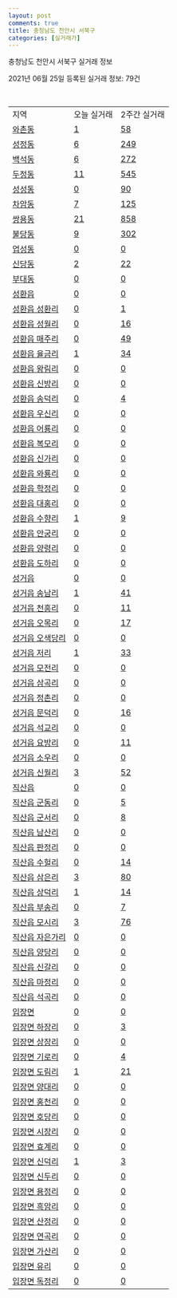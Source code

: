 ```yaml
---
layout: post
comments: true
title: 충청남도 천안시 서북구
categories: [실거래가]
---
```


충청남도 천안시 서북구 실거래 정보

2021년 06월 25일 등록된 실거래 정보: 79건

<script type="text/javascript">
  google.charts.load('current', {'packages':['corechart']});
  google.charts.setOnLoadCallback(drawChart);

  function drawChart() {
    var data = google.visualization.arrayToDataTable([['거래일', '매매', '전월세', '전매'], ['2021-02', 0, 21, 0], ['2021-03', 5, 113, 1], ['2021-04', 371, 348, 18], ['2021-05', 806, 580, 39], ['2021-06', 389, 341, 18]]);

    var options = {
      title: '최근 유형별 거래량 추이',
      legend: { position: 'bottom' }
    };

    var chart = new google.visualization.LineChart(document.getElementById('columnchart_material'));
    chart.draw(data, (options));
  }
</script>

<div id="columnchart_material" style="width: 450px; margin-left: -35px"></div>
<br>
<table class="sortable">
  <tr>
    <td>지역</td>
    <td>오늘 실거래</td>
    <td>2주간 실거래</td>
  </tr>

  
  <tr class="item">
    <td><a href="4413310100.html">와촌동</a></td>
    <td><a href="4413310100.html">1</a></td>
    <td><a href="4413310100.html">58</a></td>
  </tr>
    

  <tr class="item">
    <td><a href="4413310200.html">성정동</a></td>
    <td><a href="4413310200.html">6</a></td>
    <td><a href="4413310200.html">249</a></td>
  </tr>
    

  <tr class="item">
    <td><a href="4413310300.html">백석동</a></td>
    <td><a href="4413310300.html">6</a></td>
    <td><a href="4413310300.html">272</a></td>
  </tr>
    

  <tr class="item">
    <td><a href="4413310400.html">두정동</a></td>
    <td><a href="4413310400.html">11</a></td>
    <td><a href="4413310400.html">545</a></td>
  </tr>
    

  <tr class="item">
    <td><a href="4413310500.html">성성동</a></td>
    <td><a href="4413310500.html">0</a></td>
    <td><a href="4413310500.html">90</a></td>
  </tr>
    

  <tr class="item">
    <td><a href="4413310600.html">차암동</a></td>
    <td><a href="4413310600.html">7</a></td>
    <td><a href="4413310600.html">125</a></td>
  </tr>
    

  <tr class="item">
    <td><a href="4413310700.html">쌍용동</a></td>
    <td><a href="4413310700.html">21</a></td>
    <td><a href="4413310700.html">858</a></td>
  </tr>
    

  <tr class="item">
    <td><a href="4413310800.html">불당동</a></td>
    <td><a href="4413310800.html">9</a></td>
    <td><a href="4413310800.html">302</a></td>
  </tr>
    

  <tr class="item">
    <td><a href="4413310900.html">업성동</a></td>
    <td><a href="4413310900.html">0</a></td>
    <td><a href="4413310900.html">0</a></td>
  </tr>
    

  <tr class="item">
    <td><a href="4413311000.html">신당동</a></td>
    <td><a href="4413311000.html">2</a></td>
    <td><a href="4413311000.html">22</a></td>
  </tr>
    

  <tr class="item">
    <td><a href="4413311100.html">부대동</a></td>
    <td><a href="4413311100.html">0</a></td>
    <td><a href="4413311100.html">0</a></td>
  </tr>
    

  <tr class="item">
    <td><a href="4413325000.html">성환읍</a></td>
    <td><a href="4413325000.html">0</a></td>
    <td><a href="4413325000.html">0</a></td>
  </tr>
    

  <tr class="item">
    <td><a href="4413325021.html">성환읍 성환리</a></td>
    <td><a href="4413325021.html">0</a></td>
    <td><a href="4413325021.html">1</a></td>
  </tr>
    

  <tr class="item">
    <td><a href="4413325022.html">성환읍 성월리</a></td>
    <td><a href="4413325022.html">0</a></td>
    <td><a href="4413325022.html">16</a></td>
  </tr>
    

  <tr class="item">
    <td><a href="4413325023.html">성환읍 매주리</a></td>
    <td><a href="4413325023.html">0</a></td>
    <td><a href="4413325023.html">49</a></td>
  </tr>
    

  <tr class="item">
    <td><a href="4413325024.html">성환읍 율금리</a></td>
    <td><a href="4413325024.html">1</a></td>
    <td><a href="4413325024.html">34</a></td>
  </tr>
    

  <tr class="item">
    <td><a href="4413325025.html">성환읍 왕림리</a></td>
    <td><a href="4413325025.html">0</a></td>
    <td><a href="4413325025.html">0</a></td>
  </tr>
    

  <tr class="item">
    <td><a href="4413325026.html">성환읍 신방리</a></td>
    <td><a href="4413325026.html">0</a></td>
    <td><a href="4413325026.html">0</a></td>
  </tr>
    

  <tr class="item">
    <td><a href="4413325027.html">성환읍 송덕리</a></td>
    <td><a href="4413325027.html">0</a></td>
    <td><a href="4413325027.html">4</a></td>
  </tr>
    

  <tr class="item">
    <td><a href="4413325028.html">성환읍 우신리</a></td>
    <td><a href="4413325028.html">0</a></td>
    <td><a href="4413325028.html">0</a></td>
  </tr>
    

  <tr class="item">
    <td><a href="4413325029.html">성환읍 어룡리</a></td>
    <td><a href="4413325029.html">0</a></td>
    <td><a href="4413325029.html">0</a></td>
  </tr>
    

  <tr class="item">
    <td><a href="4413325030.html">성환읍 복모리</a></td>
    <td><a href="4413325030.html">0</a></td>
    <td><a href="4413325030.html">0</a></td>
  </tr>
    

  <tr class="item">
    <td><a href="4413325031.html">성환읍 신가리</a></td>
    <td><a href="4413325031.html">0</a></td>
    <td><a href="4413325031.html">0</a></td>
  </tr>
    

  <tr class="item">
    <td><a href="4413325032.html">성환읍 와룡리</a></td>
    <td><a href="4413325032.html">0</a></td>
    <td><a href="4413325032.html">0</a></td>
  </tr>
    

  <tr class="item">
    <td><a href="4413325033.html">성환읍 학정리</a></td>
    <td><a href="4413325033.html">0</a></td>
    <td><a href="4413325033.html">0</a></td>
  </tr>
    

  <tr class="item">
    <td><a href="4413325034.html">성환읍 대홍리</a></td>
    <td><a href="4413325034.html">0</a></td>
    <td><a href="4413325034.html">0</a></td>
  </tr>
    

  <tr class="item">
    <td><a href="4413325035.html">성환읍 수향리</a></td>
    <td><a href="4413325035.html">1</a></td>
    <td><a href="4413325035.html">9</a></td>
  </tr>
    

  <tr class="item">
    <td><a href="4413325036.html">성환읍 안궁리</a></td>
    <td><a href="4413325036.html">0</a></td>
    <td><a href="4413325036.html">0</a></td>
  </tr>
    

  <tr class="item">
    <td><a href="4413325037.html">성환읍 양령리</a></td>
    <td><a href="4413325037.html">0</a></td>
    <td><a href="4413325037.html">0</a></td>
  </tr>
    

  <tr class="item">
    <td><a href="4413325038.html">성환읍 도하리</a></td>
    <td><a href="4413325038.html">0</a></td>
    <td><a href="4413325038.html">0</a></td>
  </tr>
    

  <tr class="item">
    <td><a href="4413325300.html">성거읍</a></td>
    <td><a href="4413325300.html">0</a></td>
    <td><a href="4413325300.html">0</a></td>
  </tr>
    

  <tr class="item">
    <td><a href="4413325321.html">성거읍 송남리</a></td>
    <td><a href="4413325321.html">1</a></td>
    <td><a href="4413325321.html">41</a></td>
  </tr>
    

  <tr class="item">
    <td><a href="4413325322.html">성거읍 천흥리</a></td>
    <td><a href="4413325322.html">0</a></td>
    <td><a href="4413325322.html">11</a></td>
  </tr>
    

  <tr class="item">
    <td><a href="4413325323.html">성거읍 오목리</a></td>
    <td><a href="4413325323.html">0</a></td>
    <td><a href="4413325323.html">17</a></td>
  </tr>
    

  <tr class="item">
    <td><a href="4413325324.html">성거읍 오색당리</a></td>
    <td><a href="4413325324.html">0</a></td>
    <td><a href="4413325324.html">0</a></td>
  </tr>
    

  <tr class="item">
    <td><a href="4413325325.html">성거읍 저리</a></td>
    <td><a href="4413325325.html">1</a></td>
    <td><a href="4413325325.html">33</a></td>
  </tr>
    

  <tr class="item">
    <td><a href="4413325326.html">성거읍 모전리</a></td>
    <td><a href="4413325326.html">0</a></td>
    <td><a href="4413325326.html">0</a></td>
  </tr>
    

  <tr class="item">
    <td><a href="4413325327.html">성거읍 삼곡리</a></td>
    <td><a href="4413325327.html">0</a></td>
    <td><a href="4413325327.html">0</a></td>
  </tr>
    

  <tr class="item">
    <td><a href="4413325328.html">성거읍 정촌리</a></td>
    <td><a href="4413325328.html">0</a></td>
    <td><a href="4413325328.html">0</a></td>
  </tr>
    

  <tr class="item">
    <td><a href="4413325329.html">성거읍 문덕리</a></td>
    <td><a href="4413325329.html">0</a></td>
    <td><a href="4413325329.html">16</a></td>
  </tr>
    

  <tr class="item">
    <td><a href="4413325330.html">성거읍 석교리</a></td>
    <td><a href="4413325330.html">0</a></td>
    <td><a href="4413325330.html">0</a></td>
  </tr>
    

  <tr class="item">
    <td><a href="4413325331.html">성거읍 요방리</a></td>
    <td><a href="4413325331.html">0</a></td>
    <td><a href="4413325331.html">11</a></td>
  </tr>
    

  <tr class="item">
    <td><a href="4413325332.html">성거읍 소우리</a></td>
    <td><a href="4413325332.html">0</a></td>
    <td><a href="4413325332.html">0</a></td>
  </tr>
    

  <tr class="item">
    <td><a href="4413325333.html">성거읍 신월리</a></td>
    <td><a href="4413325333.html">3</a></td>
    <td><a href="4413325333.html">52</a></td>
  </tr>
    

  <tr class="item">
    <td><a href="4413325600.html">직산읍</a></td>
    <td><a href="4413325600.html">0</a></td>
    <td><a href="4413325600.html">0</a></td>
  </tr>
    

  <tr class="item">
    <td><a href="4413325621.html">직산읍 군동리</a></td>
    <td><a href="4413325621.html">0</a></td>
    <td><a href="4413325621.html">5</a></td>
  </tr>
    

  <tr class="item">
    <td><a href="4413325622.html">직산읍 군서리</a></td>
    <td><a href="4413325622.html">0</a></td>
    <td><a href="4413325622.html">8</a></td>
  </tr>
    

  <tr class="item">
    <td><a href="4413325623.html">직산읍 남산리</a></td>
    <td><a href="4413325623.html">0</a></td>
    <td><a href="4413325623.html">0</a></td>
  </tr>
    

  <tr class="item">
    <td><a href="4413325624.html">직산읍 판정리</a></td>
    <td><a href="4413325624.html">0</a></td>
    <td><a href="4413325624.html">0</a></td>
  </tr>
    

  <tr class="item">
    <td><a href="4413325625.html">직산읍 수헐리</a></td>
    <td><a href="4413325625.html">0</a></td>
    <td><a href="4413325625.html">14</a></td>
  </tr>
    

  <tr class="item">
    <td><a href="4413325626.html">직산읍 삼은리</a></td>
    <td><a href="4413325626.html">3</a></td>
    <td><a href="4413325626.html">80</a></td>
  </tr>
    

  <tr class="item">
    <td><a href="4413325627.html">직산읍 상덕리</a></td>
    <td><a href="4413325627.html">1</a></td>
    <td><a href="4413325627.html">14</a></td>
  </tr>
    

  <tr class="item">
    <td><a href="4413325628.html">직산읍 부송리</a></td>
    <td><a href="4413325628.html">0</a></td>
    <td><a href="4413325628.html">7</a></td>
  </tr>
    

  <tr class="item">
    <td><a href="4413325629.html">직산읍 모시리</a></td>
    <td><a href="4413325629.html">3</a></td>
    <td><a href="4413325629.html">76</a></td>
  </tr>
    

  <tr class="item">
    <td><a href="4413325630.html">직산읍 자은가리</a></td>
    <td><a href="4413325630.html">0</a></td>
    <td><a href="4413325630.html">0</a></td>
  </tr>
    

  <tr class="item">
    <td><a href="4413325631.html">직산읍 양당리</a></td>
    <td><a href="4413325631.html">0</a></td>
    <td><a href="4413325631.html">0</a></td>
  </tr>
    

  <tr class="item">
    <td><a href="4413325632.html">직산읍 신갈리</a></td>
    <td><a href="4413325632.html">0</a></td>
    <td><a href="4413325632.html">0</a></td>
  </tr>
    

  <tr class="item">
    <td><a href="4413325633.html">직산읍 마정리</a></td>
    <td><a href="4413325633.html">0</a></td>
    <td><a href="4413325633.html">0</a></td>
  </tr>
    

  <tr class="item">
    <td><a href="4413325634.html">직산읍 석곡리</a></td>
    <td><a href="4413325634.html">0</a></td>
    <td><a href="4413325634.html">0</a></td>
  </tr>
    

  <tr class="item">
    <td><a href="4413331000.html">입장면</a></td>
    <td><a href="4413331000.html">0</a></td>
    <td><a href="4413331000.html">0</a></td>
  </tr>
    

  <tr class="item">
    <td><a href="4413331021.html">입장면 하장리</a></td>
    <td><a href="4413331021.html">0</a></td>
    <td><a href="4413331021.html">3</a></td>
  </tr>
    

  <tr class="item">
    <td><a href="4413331022.html">입장면 상장리</a></td>
    <td><a href="4413331022.html">0</a></td>
    <td><a href="4413331022.html">0</a></td>
  </tr>
    

  <tr class="item">
    <td><a href="4413331023.html">입장면 기로리</a></td>
    <td><a href="4413331023.html">0</a></td>
    <td><a href="4413331023.html">4</a></td>
  </tr>
    

  <tr class="item">
    <td><a href="4413331024.html">입장면 도림리</a></td>
    <td><a href="4413331024.html">1</a></td>
    <td><a href="4413331024.html">21</a></td>
  </tr>
    

  <tr class="item">
    <td><a href="4413331025.html">입장면 양대리</a></td>
    <td><a href="4413331025.html">0</a></td>
    <td><a href="4413331025.html">0</a></td>
  </tr>
    

  <tr class="item">
    <td><a href="4413331026.html">입장면 홍천리</a></td>
    <td><a href="4413331026.html">0</a></td>
    <td><a href="4413331026.html">0</a></td>
  </tr>
    

  <tr class="item">
    <td><a href="4413331027.html">입장면 호당리</a></td>
    <td><a href="4413331027.html">0</a></td>
    <td><a href="4413331027.html">0</a></td>
  </tr>
    

  <tr class="item">
    <td><a href="4413331028.html">입장면 시장리</a></td>
    <td><a href="4413331028.html">0</a></td>
    <td><a href="4413331028.html">0</a></td>
  </tr>
    

  <tr class="item">
    <td><a href="4413331029.html">입장면 효계리</a></td>
    <td><a href="4413331029.html">0</a></td>
    <td><a href="4413331029.html">0</a></td>
  </tr>
    

  <tr class="item">
    <td><a href="4413331030.html">입장면 신덕리</a></td>
    <td><a href="4413331030.html">1</a></td>
    <td><a href="4413331030.html">3</a></td>
  </tr>
    

  <tr class="item">
    <td><a href="4413331031.html">입장면 신두리</a></td>
    <td><a href="4413331031.html">0</a></td>
    <td><a href="4413331031.html">0</a></td>
  </tr>
    

  <tr class="item">
    <td><a href="4413331032.html">입장면 용정리</a></td>
    <td><a href="4413331032.html">0</a></td>
    <td><a href="4413331032.html">0</a></td>
  </tr>
    

  <tr class="item">
    <td><a href="4413331033.html">입장면 흑암리</a></td>
    <td><a href="4413331033.html">0</a></td>
    <td><a href="4413331033.html">0</a></td>
  </tr>
    

  <tr class="item">
    <td><a href="4413331034.html">입장면 산정리</a></td>
    <td><a href="4413331034.html">0</a></td>
    <td><a href="4413331034.html">0</a></td>
  </tr>
    

  <tr class="item">
    <td><a href="4413331035.html">입장면 연곡리</a></td>
    <td><a href="4413331035.html">0</a></td>
    <td><a href="4413331035.html">0</a></td>
  </tr>
    

  <tr class="item">
    <td><a href="4413331036.html">입장면 가산리</a></td>
    <td><a href="4413331036.html">0</a></td>
    <td><a href="4413331036.html">0</a></td>
  </tr>
    

  <tr class="item">
    <td><a href="4413331037.html">입장면 유리</a></td>
    <td><a href="4413331037.html">0</a></td>
    <td><a href="4413331037.html">0</a></td>
  </tr>
    

  <tr class="item">
    <td><a href="4413331038.html">입장면 독정리</a></td>
    <td><a href="4413331038.html">0</a></td>
    <td><a href="4413331038.html">0</a></td>
  </tr>
    


</table>


    
